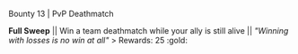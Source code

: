 Bounty 13 | PvP Deathmatch

**Full Sweep** || Win a team deathmatch while your ally is still
alive || *"Winning with losses is no win at all"* > Rewards: 25
:gold:

